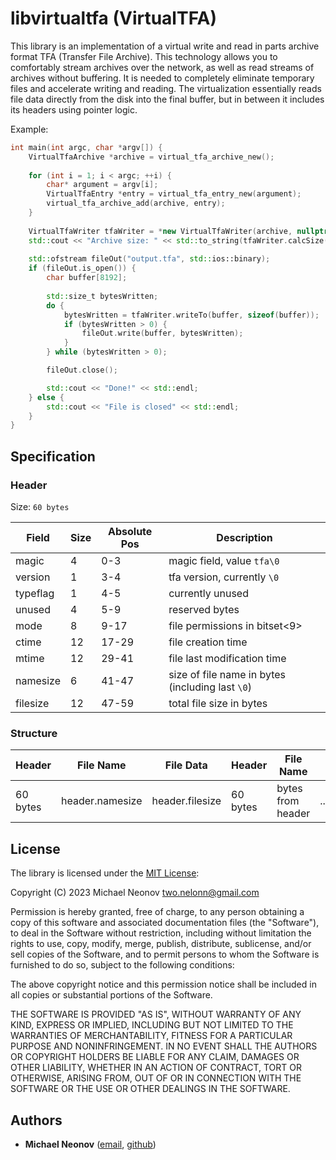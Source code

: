 # libvirtualtfa (VirtualTFA)

This library is an implementation of a virtual write and read in parts archive format TFA (Transfer File Archive). This technology allows you to comfortably stream archives over the network, as well as read streams of archives without buffering. It is needed to completely eliminate temporary files and accelerate writing and reading. The virtualization essentially reads file data directly from the disk into the final buffer, but in between it includes its headers using pointer logic.

Example:

```c++
int main(int argc, char *argv[]) {
    VirtualTfaArchive *archive = virtual_tfa_archive_new();
    
    for (int i = 1; i < argc; ++i) {
        char* argument = argv[i];
        VirtualTfaEntry *entry = virtual_tfa_entry_new(argument);
        virtual_tfa_archive_add(archive, entry);
    }
    
    VirtualTfaWriter tfaWriter = *new VirtualTfaWriter(archive, nullptr);
    std::cout << "Archive size: " << std::to_string(tfaWriter.calcSize()) << std::endl;
    
    std::ofstream fileOut("output.tfa", std::ios::binary);
    if (fileOut.is_open()) {
        char buffer[8192];
        
        std::size_t bytesWritten;
        do {
            bytesWritten = tfaWriter.writeTo(buffer, sizeof(buffer));
            if (bytesWritten > 0) {
                fileOut.write(buffer, bytesWritten);
            }
        } while (bytesWritten > 0);

        fileOut.close();

        std::cout << "Done!" << std::endl;
    } else {
        std::cout << "File is closed" << std::endl;
    }
}
```


## Specification

### Header

Size: `60 bytes`

| Field    | Size | Absolute Pos | Description                                      |
|----------|------|--------------|--------------------------------------------------|
| magic    | 4    | 0-3          | magic field, value `tfa\0`                       |
| version  | 1    | 3-4          | tfa version, currently `\0`                          |
| typeflag | 1    | 4-5          | currently unused                                 |
| unused   | 4    | 5-9          | reserved bytes                                   |
| mode     | 8    | 9-17         | file permissions in bitset<9>                    |
| ctime    | 12   | 17-29        | file creation time                               |
| mtime    | 12   | 29-41        | file last modification time                      |
| namesize | 6    | 41-47        | size of file name in bytes (including last `\0`) |
| filesize | 12   | 47-59        | total file size in bytes                         |

### Structure

| Header   | File Name       | File Data       | Header   | File Name         |     |
|----------|-----------------|-----------------|----------|-------------------|-----|
| 60 bytes | header.namesize | header.filesize | 60 bytes | bytes from header | ... |


## License

The library is licensed under the [MIT License](https://opensource.org/license/mit/):

Copyright (C) 2023 Michael Neonov <two.nelonn@gmail.com>

Permission is hereby granted, free of charge, to any person obtaining a copy
of this software and associated documentation files (the "Software"), to deal
in the Software without restriction, including without limitation the rights
to use, copy, modify, merge, publish, distribute, sublicense, and/or sell
copies of the Software, and to permit persons to whom the Software is
furnished to do so, subject to the following conditions:

The above copyright notice and this permission notice shall be included in all
copies or substantial portions of the Software.

THE SOFTWARE IS PROVIDED "AS IS", WITHOUT WARRANTY OF ANY KIND, EXPRESS OR
IMPLIED, INCLUDING BUT NOT LIMITED TO THE WARRANTIES OF MERCHANTABILITY,
FITNESS FOR A PARTICULAR PURPOSE AND NONINFRINGEMENT. IN NO EVENT SHALL THE
AUTHORS OR COPYRIGHT HOLDERS BE LIABLE FOR ANY CLAIM, DAMAGES OR OTHER
LIABILITY, WHETHER IN AN ACTION OF CONTRACT, TORT OR OTHERWISE, ARISING FROM,
OUT OF OR IN CONNECTION WITH THE SOFTWARE OR THE USE OR OTHER DEALINGS IN THE
SOFTWARE.

## Authors

- **Michael Neonov** ([email](mailto:two.nelonn@gmail.com), [github](https://github.com/Nelonn))
